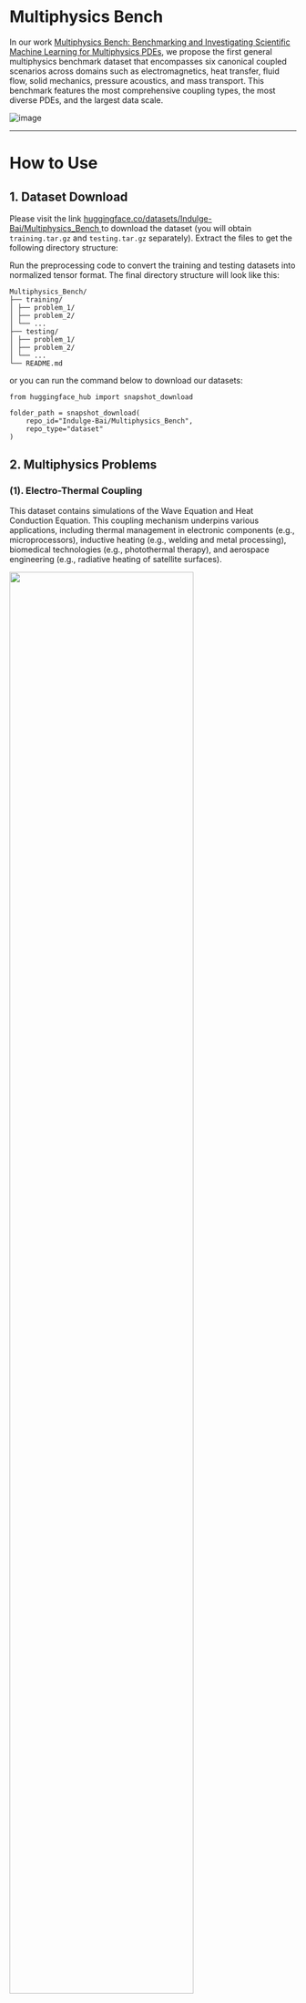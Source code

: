 # Multiphysics Bench

In our work [Multiphysics Bench: Benchmarking and Investigating Scientific Machine Learning for Multiphysics PDEs](https://arxiv.org/abs/2505.17575), we propose the first general multiphysics benchmark dataset that encompasses six canonical coupled scenarios across domains such as electromagnetics, heat transfer, fluid flow, solid mechanics, pressure acoustics, and mass transport. This benchmark features the most comprehensive coupling types, the most diverse PDEs, and the largest data scale.

![image](https://anonymous.4open.science/r/MultiphysicsBench/assets/intro.jpg)

---

# How to Use

## 1. Dataset Download

Please visit the link [huggingface.co/datasets/Indulge-Bai/Multiphysics_Bench ](https://huggingface.co/datasets/Indulge-Bai/Multiphysics_Bench ) to download the dataset (you will obtain `training.tar.gz` and `testing.tar.gz` separately). Extract the files to get the following directory structure:

Run the preprocessing code to convert the training and testing datasets into normalized tensor format. The final directory structure will look like this:

```
Multiphysics_Bench/
├── training/
│ ├── problem_1/
│ ├── problem_2/
│ └── ...
├── testing/
│ ├── problem_1/
│ ├── problem_2/
│ └── ...
└── README.md
```

or you can run the command below to download our datasets:

```
from huggingface_hub import snapshot_download

folder_path = snapshot_download(
    repo_id="Indulge-Bai/Multiphysics_Bench",
    repo_type="dataset"
)
```


## 2. Multiphysics Problems

### (1). Electro-Thermal Coupling

This dataset contains simulations of the Wave Equation and Heat Conduction Equation. This coupling mechanism underpins various applications, including thermal management in electronic components (e.g., microprocessors), inductive heating (e.g., welding and metal processing), biomedical technologies (e.g., photothermal therapy), and aerospace engineering (e.g., radiative heating of satellite surfaces).

<img src="https://anonymous.4open.science/r/MultiphysicsBench/assets/problem_pic/TEheat_Data.png" width="80%" />


**How to use**

- **Input (1 channel):** `mater`
- **Output (3 channels):** `Re{Ez}`, `Im{Ez}`, `T`

**Dataset Format**

- `TE_heat/mater/1.csv ... 10000.csv`
- `TE_heat/mater/1.mat ... 10000.mat`
- `TE_heat/Ez/1.mat ... 10000.mat` *(a complex data file containing real and imaginary parts)*

**Dataset Generation**

The dataset generation code is located at:  

```
DataProcessing/data_generate/TE_heat/main_TE_heat.m
DataProcessing/data_generate/TE_heat/parm2matrix_TE_heat.m
```
---

### (2). Thermo-Fluid Coupling

This dataset contains simulations of the Navier–Stokes Equations and Heat Balance Equation. Thermo-Fluid coupling is essential in the design and optimization of systems such as electronic cooling (e.g., chip heat dissipation), energy systems (e.g., nuclear reactor cooling), and precision thermal control in manufacturing.

<img src="https://anonymous.4open.science/r/MultiphysicsBench/assets/problem_pic/NSheat_Data.png" width="70%" />


**How to use**

- **Input (1 channel):** `Q_heat`
- **Output (3 channels):** `u`, `v`, `T`

**Dataset Format**

- `NS_heat/circlecsv/1.csv ... 10000.csv`
- `NS_heat/Q_heat/1.csv ... 10000.csv`
- `NS_heat/u_u/1.csv ... 10000.csv`
- `NS_heat/u_v/1.csv ... 10000.csv`

**Dataset Generation**

The dataset generation code is located at:  

```
DataProcessing/data_generate/NS_heat/NS_heat.m
DataProcessing/data_generate/NS_heat/parm2matrix_NS_heat.m
```

---

### (3). Electro-Fluid Coupling

This dataset simulates the Navier–Stokes Equations and Current Continuity Equation. This coupling is foundational to applications such as micropumps and micromixers in microfluidic systems.

<img src="https://anonymous.4open.science/r/MultiphysicsBench/assets/problem_pic/Eflow_Data.png" width="70%" />

**How to use**

- **Input (1 channel):** `kappa`
- **Output (3 channels):** `ec_V`, `u_flow`, `v_flow`

**Dataset Format**

- `E_flow/kappa/1.mat ... 10000.mat`
- `E_flow/ec_V/1.mat ... 10000.mat`
- `E_flow/u_flow/1.mat ... 10000.mat`
- `E_flow/v_flow/1.mat ... 10000.mat`

**Dataset Generation**

The dataset generation code is located at:  

```
DataProcessing/data_generate/E_flow/main_E_flow.m
DataProcessing/data_generate/E_flow/parm2matrix_E_flow.m
```

---

### (4). Magneto-Hydrodynamic (MHD) Coupling

This dataset simulates Ampère’s Law, Continuity Equation, Navier–Stokes Equations, and Lorentz Force. This model finds extensive application in electromagnetic pumps, plasma confinement devices (e.g., tokamaks), astrophysical phenomena, and pollutant transport modeling.

<img src="https://anonymous.4open.science/r/MultiphysicsBench/assets/problem_pic/MHD_Data.png" width="70%" />


**How to use**

- **Input (1 channel):** `Br`
- **Output (5 channels):** `Jx`, `Jy`, `Jz`, `u_u`, `u_v`

**Dataset Format**

- `MHD/Br/1.mat ... 10000.mat`
- `MHD/Jx/1.mat ... 10000.mat`
- `MHD/Jy/1.mat ... 10000.mat`
- `MHD/Jz/1.mat ... 10000.mat`
- `MHD/u_u/1.mat ... 10000.mat`
- `MHD/u_v/1.mat ... 10000.mat`

**Dataset Generation**

The dataset generation code is located at:  

```DataProcessing/data_generate/MHD/main_MHD.m
DataProcessing/data_generate/MHD/parm2matrix_MHD.m
```

---

### (5). Acoustic–Structure Coupling

This dataset simulates the Acoustic Wave Equation and Structural Vibration Equation. The input is the spatial material density (1 channel). The outputs comprise the acoustic pressure field (2 channels), stress components (6 channels), and structural displacements (4 channels), for a total of **12 output channels**.

<img src="https://anonymous.4open.science/r/MultiphysicsBench/assets/problem_pic/VA_Data.png" width="70%" />


**How to use**

- **Input (1 channel):** `rho_water`
- **Output (12 channels):**
  - `Re{p_t}`, `Im{p_t}`
  - `Re{Sxx}`, `Im{Sxx}`
  - `Re{Sxy}`, `Im{Sxy}`
  - `Re{Syy}`, `Im{Syy}`
  - `Re{x_u}`, `Im{x_u}`
  - `Re{x_v}`, `Im{x_v}`

**Dataset Format**

- `VA/p_t/1.mat ... 10000.mat`
- `VA/Sxx/1.mat ... 10000.mat`
- `VA/Sxy/1.mat ... 10000.mat`
- `VA/Syy/1.mat ... 10000.mat`
- `VA/x_u/1.mat ... 10000.mat`
- `VA/x_v/1.mat ... 10000.mat`

> Note: `p_t`, `Sxx`, `Sxy`, `Syy`, `x_u`, and `x_v` are complex data files containing real and imaginary parts.

**Dataset Generation**

The dataset generation code is located at:  

```
DataProcessing/data_generate/VA/main_VA.m
DataProcessing/data_generate/VA/parm2matrix_VA.m
```

---

### (6). Mass Transport–Fluid Coupling

This dataset contains simulations based on Darcy’s Law and the Convection–Diffusion Equation. The input includes the source term `Sc` and the initial state of the system at time `t0` (concentration and velocity), totaling **4 channels**. The output consists of the predicted concentration and velocity fields across **10 future time steps**, resulting in **30 channels in total**.

<img src="https://anonymous.4open.science/r/MultiphysicsBench/assets/problem_pic/Elder_Data.gif" width="70%" />


**How to use**

- **Input (4 channels):** `S_c`, `u_u(t0)`, `u_v(t0)`, `c_flow(t0)`
- **Output (30 channels):** `u_u(t1-t10)`, `u_v(t1-t10)`, `c_flow(t1-t10)`

**Dataset Format**

- `Elder/S_c/1...1000/0.mat ... 10.mat`
- `Elder/u_u/1...1000/0.mat ... 10.mat`
- `Elder/u_v/1...1000/0.mat ... 10.mat`
- `Elder/c_flow/1...1000/0.mat ... 10.mat`

**Dataset Generation**

The dataset generation code is located at:  

```
DataProcessing/data_generate/Elder/main_Elder.m
DataProcessing/data_generate/Elder/parm2matrix_Elder.m
```

## 3. Training and Evaluation

### (1) Merging Dataset

In the 'DataProcessing' folder, we provide the data generation and normalization processing code for each type of problem. Specifically:  
- **xxx.m**: MATLAB code for generating dataset
- **xxx.py**: Python code for post-processing (facilitating execution across different baselines)

### Key Notes:
1. **Data Generation** → Use `.m` files (requires MATLAB environment)  
2. **Data Processing** → Use `.py` files (Python ensures better compatibility with various baseline models)  

This design ensures reproducibility of data while simplifying adaptation for different frameworks.

### (2) Training & Evaluation

For **DeepONet** and **PINNs**, navigate to the corresponding problem directory and run `train.py` to start training (Note: you need to set the dataset path in advance, e.g., `Elder_train_128.pt`). To evaluate the model, run `evaluate.py`.

For **FNO**, please refer to the official documentation at [FNO]([http://www.xxx.com](https://github.com/NeuralOperator/neuraloperator)).

For **DiffusionPDE**, please refer to the official documentation at [DiffusionPDE](https://github.com/jhhuangchloe/DiffusionPDE).
